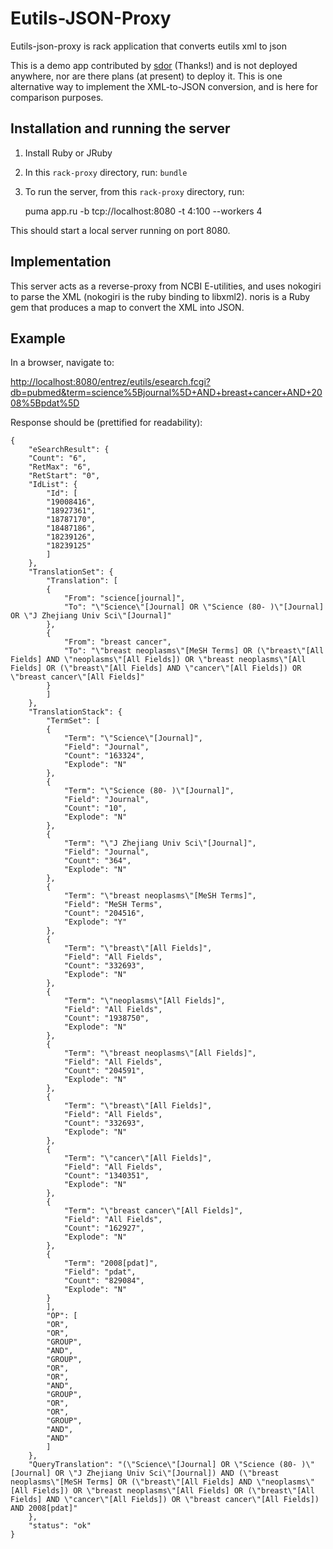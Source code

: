 ﻿Eutils-JSON-Proxy
===========

Eutils-json-proxy is rack application that converts eutils xml to json

This is a demo app contributed by [sdor](https://github.com/sdor) (Thanks!)
and is not deployed anywhere, nor are there plans (at present) to deploy it.
This is one alternative way to implement the XML-to-JSON conversion, and is
here for comparison purposes.

## Installation and running the server

1. Install Ruby or JRuby

2. In this `rack-proxy` directory, run: `bundle`

3. To run the server, from this `rack-proxy` directory, run:

      puma app.ru -b tcp://localhost:8080 -t 4:100 --workers 4

This should start a local server running on port 8080.

## Implementation

This server acts as a reverse-proxy from NCBI E-utilities, and uses nokogiri
to parse the XML (nokogiri is the ruby binding to libxml2).  noris is a Ruby
gem that produces a map to convert the XML into JSON.

## Example

In a browser, navigate to:

[http://localhost:8080/entrez/eutils/esearch.fcgi?db=pubmed&term=science%5Bjournal%5D+AND+breast+cancer+AND+2008%5Bpdat%5D]()

Response should be (prettified for readability):

    {
        "eSearchResult": {
        "Count": "6",
        "RetMax": "6",
        "RetStart": "0",
        "IdList": {
            "Id": [
            "19008416",
            "18927361",
            "18787170",
            "18487186",
            "18239126",
            "18239125"
            ]
        },
        "TranslationSet": {
            "Translation": [
            {
                "From": "science[journal]",
                "To": "\"Science\"[Journal] OR \"Science (80- )\"[Journal] OR \"J Zhejiang Univ Sci\"[Journal]"
            },
            {
                "From": "breast cancer",
                "To": "\"breast neoplasms\"[MeSH Terms] OR (\"breast\"[All Fields] AND \"neoplasms\"[All Fields]) OR \"breast neoplasms\"[All Fields] OR (\"breast\"[All Fields] AND \"cancer\"[All Fields]) OR \"breast cancer\"[All Fields]"
            }
            ]
        },
        "TranslationStack": {
            "TermSet": [
            {
                "Term": "\"Science\"[Journal]",
                "Field": "Journal",
                "Count": "163324",
                "Explode": "N"
            },
            {
                "Term": "\"Science (80- )\"[Journal]",
                "Field": "Journal",
                "Count": "10",
                "Explode": "N"
            },
            {
                "Term": "\"J Zhejiang Univ Sci\"[Journal]",
                "Field": "Journal",
                "Count": "364",
                "Explode": "N"
            },
            {
                "Term": "\"breast neoplasms\"[MeSH Terms]",
                "Field": "MeSH Terms",
                "Count": "204516",
                "Explode": "Y"
            },
            {
                "Term": "\"breast\"[All Fields]",
                "Field": "All Fields",
                "Count": "332693",
                "Explode": "N"
            },
            {
                "Term": "\"neoplasms\"[All Fields]",
                "Field": "All Fields",
                "Count": "1938750",
                "Explode": "N"
            },
            {
                "Term": "\"breast neoplasms\"[All Fields]",
                "Field": "All Fields",
                "Count": "204591",
                "Explode": "N"
            },
            {
                "Term": "\"breast\"[All Fields]",
                "Field": "All Fields",
                "Count": "332693",
                "Explode": "N"
            },
            {
                "Term": "\"cancer\"[All Fields]",
                "Field": "All Fields",
                "Count": "1340351",
                "Explode": "N"
            },
            {
                "Term": "\"breast cancer\"[All Fields]",
                "Field": "All Fields",
                "Count": "162927",
                "Explode": "N"
            },
            {
                "Term": "2008[pdat]",
                "Field": "pdat",
                "Count": "829084",
                "Explode": "N"
            }
            ],
            "OP": [
            "OR",
            "OR",
            "GROUP",
            "AND",
            "GROUP",
            "OR",
            "OR",
            "AND",
            "GROUP",
            "OR",
            "OR",
            "GROUP",
            "AND",
            "AND"
            ]
        },
        "QueryTranslation": "(\"Science\"[Journal] OR \"Science (80- )\"[Journal] OR \"J Zhejiang Univ Sci\"[Journal]) AND (\"breast neoplasms\"[MeSH Terms] OR (\"breast\"[All Fields] AND \"neoplasms\"[All Fields]) OR \"breast neoplasms\"[All Fields] OR (\"breast\"[All Fields] AND \"cancer\"[All Fields]) OR \"breast cancer\"[All Fields]) AND 2008[pdat]"
        },
        "status": "ok"
    }
